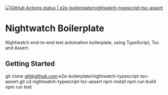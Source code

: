 [![GitHub Actions status | e2e-boilerplate/nightwatch-typescript-tsc-assert](https://github.com/e2e-boilerplate/nightwatch-typescript-tsc-assert/workflows/nightwatch-typescript-tsc-assert/badge.svg)](https://github.com/e2e-boilerplate/nightwatch-typescript-tsc-assert/actions?workflow=nightwatch-typescript-tsc-assert)

# Nightwatch Boilerplate

Nightwatch end-to-end test automation boilerplate, using TypeScript, Tsc and Assert.

## Getting Started

git clone git@github.com:e2e-boilerplate/nightwatch-typescript-tsc-assert.git
cd nightwatch-typescript-tsc-assert
npm install
npm run build
npm run test
